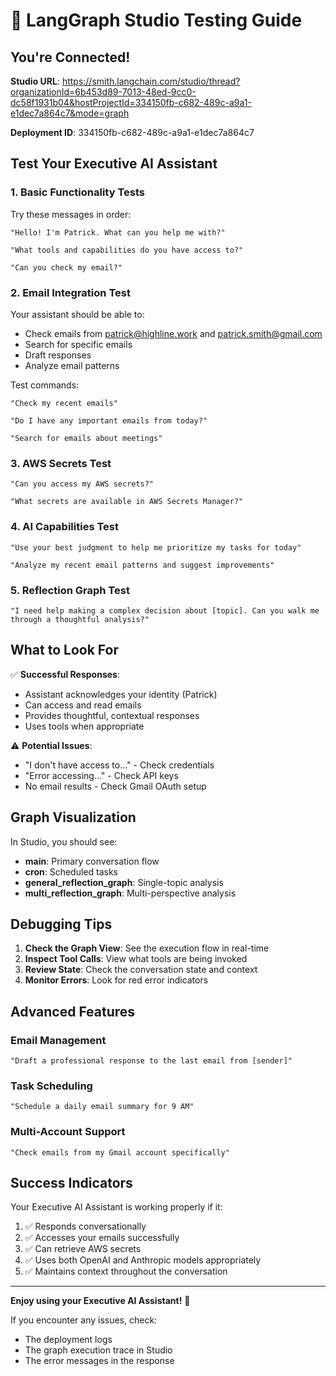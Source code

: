 # 🎯 LangGraph Studio Testing Guide

## You're Connected!

**Studio URL**: https://smith.langchain.com/studio/thread?organizationId=6b453d89-7013-48ed-9cc0-dc58f1931b04&hostProjectId=334150fb-c682-489c-a9a1-e1dec7a864c7&mode=graph

**Deployment ID**: 334150fb-c682-489c-a9a1-e1dec7a864c7

## Test Your Executive AI Assistant

### 1. Basic Functionality Tests

Try these messages in order:

```
"Hello! I'm Patrick. What can you help me with?"
```

```
"What tools and capabilities do you have access to?"
```

```
"Can you check my email?"
```

### 2. Email Integration Test

Your assistant should be able to:
- Check emails from patrick@highline.work and patrick.smith@gmail.com
- Search for specific emails
- Draft responses
- Analyze email patterns

Test commands:
```
"Check my recent emails"
```

```
"Do I have any important emails from today?"
```

```
"Search for emails about meetings"
```

### 3. AWS Secrets Test

```
"Can you access my AWS secrets?"
```

```
"What secrets are available in AWS Secrets Manager?"
```

### 4. AI Capabilities Test

```
"Use your best judgment to help me prioritize my tasks for today"
```

```
"Analyze my recent email patterns and suggest improvements"
```

### 5. Reflection Graph Test

```
"I need help making a complex decision about [topic]. Can you walk me through a thoughtful analysis?"
```

## What to Look For

✅ **Successful Responses**:
- Assistant acknowledges your identity (Patrick)
- Can access and read emails
- Provides thoughtful, contextual responses
- Uses tools when appropriate

⚠️ **Potential Issues**:
- "I don't have access to..." - Check credentials
- "Error accessing..." - Check API keys
- No email results - Check Gmail OAuth setup

## Graph Visualization

In Studio, you should see:
- **main**: Primary conversation flow
- **cron**: Scheduled tasks
- **general_reflection_graph**: Single-topic analysis
- **multi_reflection_graph**: Multi-perspective analysis

## Debugging Tips

1. **Check the Graph View**: See the execution flow in real-time
2. **Inspect Tool Calls**: View what tools are being invoked
3. **Review State**: Check the conversation state and context
4. **Monitor Errors**: Look for red error indicators

## Advanced Features

### Email Management
```
"Draft a professional response to the last email from [sender]"
```

### Task Scheduling
```
"Schedule a daily email summary for 9 AM"
```

### Multi-Account Support
```
"Check emails from my Gmail account specifically"
```

## Success Indicators

Your Executive AI Assistant is working properly if it:
1. ✅ Responds conversationally
2. ✅ Accesses your emails successfully
3. ✅ Can retrieve AWS secrets
4. ✅ Uses both OpenAI and Anthropic models appropriately
5. ✅ Maintains context throughout the conversation

---

**Enjoy using your Executive AI Assistant!** 🚀

If you encounter any issues, check:
- The deployment logs
- The graph execution trace in Studio
- The error messages in the response